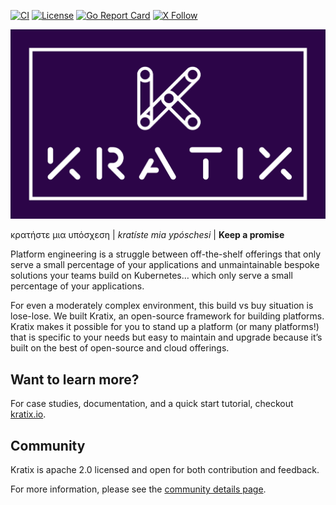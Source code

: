 [![CI](https://circleci.com/gh/syntasso/kratix.svg?style=shield)](https://app.circleci.com/pipelines/github/syntasso/kratix?branch=main)
[![License](https://img.shields.io/badge/License-Apache_2.0-blue.svg)](https://opensource.org/licenses/Apache-2.0)
[![Go Report Card](https://goreportcard.com/badge/github.com/syntasso/kratix)](https://goreportcard.com/report/github.com/syntasso/kratix)
[![X Follow](https://img.shields.io/badge/Follow-grey?logo=X&style=flat)](https://twitter.com/intent/follow?screen_name=kratixio)

![Kratix](docs/deprecated/images/white_logo_color_background.jpg)

κρατήστε μια υπόσχεση | *kratíste mia ypóschesi* | **Keep a promise**

Platform engineering is a struggle between off-the-shelf offerings that only
serve a small percentage of your applications and unmaintainable bespoke
solutions your teams build on Kubernetes… which only serve a small percentage of
your applications.

For even a moderately complex environment, this build vs buy
situation is lose-lose. We built Kratix, an open-source framework for building
platforms. Kratix makes it possible for you to stand up a platform (or many
platforms!) that is specific to your needs but easy to maintain and upgrade
because it’s built on the best of open-source and cloud offerings.


## Want to learn more?

For case studies, documentation, and a quick start tutorial, checkout [kratix.io](kratix.io).


## Community

Kratix is apache 2.0 licensed and open for both contribution and feedback.

For more information, please see the [community details page](https://kratix.io/community).

